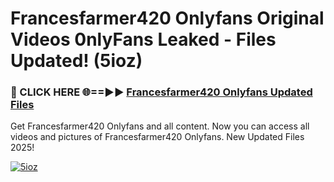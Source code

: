 # Francesfarmer420 Onlyfans Original Videos 0nlyFans Leaked - Files Updated! (5ioz)

<h3>🔴 CLICK HERE 🌐==►► <a href="https://tinyurl.com/4seja8ks" rel="nofollow">Francesfarmer420 Onlyfans Updated Files</a></h3>

Get Francesfarmer420 Onlyfans and all content. Now you can access all videos and pictures of Francesfarmer420 Onlyfans. New Updated Files 2025!

[![5ioz](https://i.imgur.com/EWjZXRe.gif)](https://tinyurl.com/4seja8ks)
